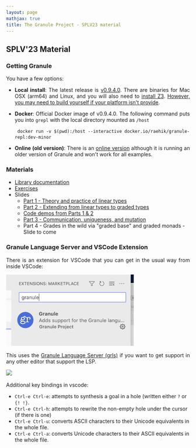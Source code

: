 ```yaml
---
layout: page
mathjax: true
title: The Granule Project - SPLV23 material
---
```


<style>
  p, div {
    text-align: justify;
  }
</style>

SPLV'23 Material
------------------------------

### Getting Granule

You have a few options:

* __Local install__:  The latest release is [v0.9.4.0](https://github.com/granule-project/granule/releases). There are binaries for Mac OSX (arm64) and Linux, and you will also need to [install Z3](https://github.com/Z3Prover/z3). [However, you may need to build yourself if your platform isn't provide](https://github.com/granule-project/granule/blob/main/README.md#installation).

* __Docker__: Official Docker image of v0.9.4.0. The following command puts you into `grepl` with the local directory mounted as `/host`

       docker run -v $(pwd):/host --interactive docker.io/raehik/granule-repl:dev-minor

* __Online (old version)__: There is an [online version](https://tio.run/#granule) although it is running an older version of Granule and won't work for all examples.

### Materials

* [Library documentation](https://granule-project.github.io/docs)
* [Exercises](https://granule-project.github.io/splv23-exercises.pdf)
* Slides
  * [Part 1 - Theory and practice of linear types](https://granule-project.github.io/splv23-slides-part1.pdf)
  * [Part 2 - Extending from linear types to graded types](https://granule-project.github.io/splv23-slides-part2.pdf)
  * [Code demos from Parts 1 & 2](splv23-tue.gr)
  * [Part 3 - Communication, uniqueness, and mutation](https://granule-project.github.io/splv23-slides-part2.pdf)
  * Part 4 - Grades in the wild via "graded base" and graded monads - Slide to come

### Granule Language Server and VSCode Extension

There is an extension for VSCode that you can get in the usual way from
inside VSCode:

<img src="images/vscode-extension.png" style='width:350px' />

This uses the [Granule Language Server (grls)](https://github.com/granule-project/granule/tree/main/server) if you want to get support in any other editor that support the LSP.

<img src="https://github.com/granule-project/granule/raw/dev-minor/server/vscode-diagnostics.gif" />

Additional key bindings in vscode:

* `Ctrl-e Ctrl-e`: attempts to synthesis a goal in a hole (written either `?` or `{! !}`.
* `Ctrl-e Ctrl-h`: attempts to rewrite the non-empty hole under the cursor (if there is one)
* `Ctrl-e Ctrl-u`: converts ASCII characters to their Unicode equivalents in the whole file.
* `Ctrl-e Ctrl-a`: converts Unicode characters to their ASCII equivalents in the whole file.
